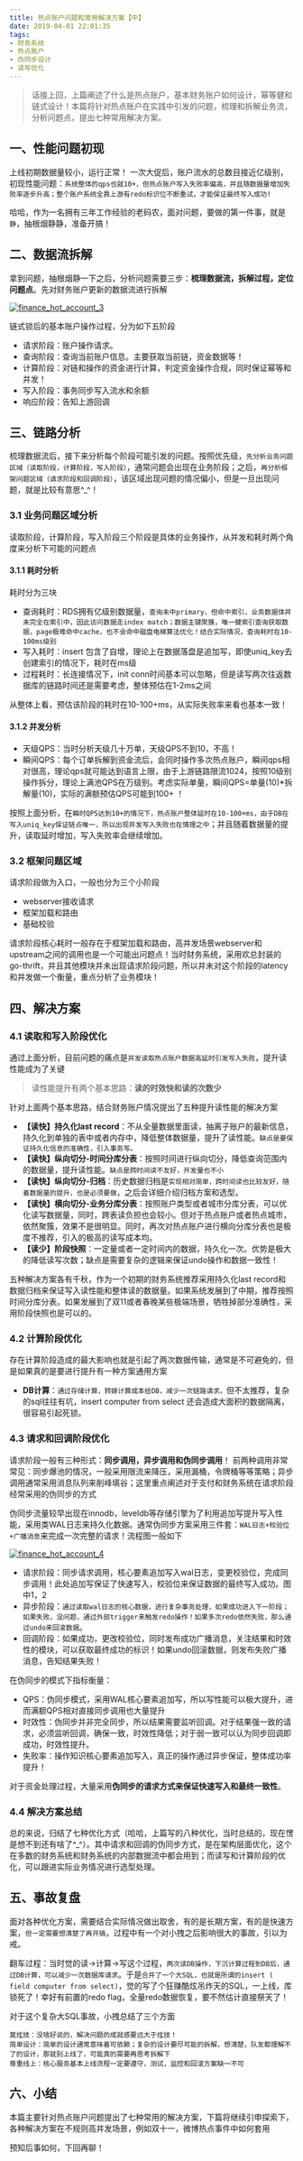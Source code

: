 ```yaml
---
title: 热点账户问题和常用解决方案【中】 
date: 2019-04-01 22:01:35
tags: 
- 财务系统
- 热点账户
- 伪同步设计
- 读写优化
---
```

> 话接上回，上篇阐述了什么是热点账户，基本财务账户如何设计，幂等健和链式设计！本篇将针对热点账户在实践中引发的问题，梳理和拆解业务流，分析问题点，提出七种常用解决方案。

## 一、性能问题初现
上线初期数据量较小，运行正常！
一次大促后，账户流水的总数目接近亿级别，初现性能问题：`系统整体的qps也就10+，但热点账户写入失败率偏高，并且随数据量增加失败率逐步升高；整个账户系统全靠上游有redo标识位不断重试，才能保证最终写入成功!`

哈哈，作为一名拥有三年工作经验的老码农，面对问题，要做的第一件事，就是`静`，抽根烟静静，准备开搞！
## 二、数据流拆解

拿到问题，抽根烟静一下之后，分析问题需要三步：**梳理数据流，拆解过程，定位问题点**。先对财务账户更新的数据流进行拆解

[![finance_hot_account_3](http://cuihuan.net/wp_content/new/finance/finance_hot_account_3.png)](http://cuihuan.net/wp_content/new/finance/finance_hot_account_3.png)


链式锁后的基本账户操作过程，分为如下五阶段
- 请求阶段：账户操作请求。
- 查询阶段：查询当前账户信息。主要获取当前链，资金数据等！
- 计算阶段：对链和操作的资金进行计算，判定资金操作合规，同时保证幂等和并发！
- 写入阶段：事务同步写入流水和余额
- 响应阶段：告知上游回调



## 三、链路分析

梳理数据流后，接下来分析每个阶段可能引发的问题。按照优先级，`先分析业务问题区域（读取阶段，计算阶段，写入阶段）`，通常问题会出现在业务阶段；之后，`再分析框架问题区域（请求阶段和回调阶段）`，该区域出现问题的情况偏小，但是一旦出现问题，就是比较有意思^_^！

### 3.1 业务问题区域分析

读取阶段，计算阶段，写入阶段三个阶段是具体的业务操作，从并发和耗时两个角度来分析下可能的问题点

#### 3.1.1 耗时分析
耗时分为三块
- 查询耗时：RDS拥有亿级别数据量，`查询未中primary，但命中索引，业务数据体并未完全在索引中，因此访问数据走index match；数据主键聚簇，唯一健索引查询获取数据，page极难命中cache，也不会命中磁盘电梯算法优化！结合实际情况，查询耗时在10-100ms级别`
- 写入耗时：insert 包含了自增，理论上在数据落盘是追加写，即使uniq_key去创建索引的情况下，耗时在ms级
- 过程耗时：长连接情况下，init conn时间基本可以忽略，但是读写两次往返数据库的链路时间还是需要考虑，整体预估在1-2ms之间

从整体上看，预估该阶段的耗时在10-100+ms，从实际失败率来看也基本一致！

#### 3.1.2 并发分析
- 天级QPS：当时分析天级几十万单，天级QPS不到10，不高！
- 瞬间QPS：每个订单拆解到资金流后，会同时操作多次热点账户，瞬间qps相对很高，理论qps就可能达到语言上限，由于上游链路限流1024，按照10级别操作拆分，理论上满池QPS在万级别。考虑实际单量，瞬间QPS=单量(10)*拆解量(10)，实际的满额预估QPS可能到100+ ！

按照上面分析，在`瞬时QPS达到10+的情况下，热点账户整体延时在10-100+ms，由于DB在写入uniq_key保证链点唯一，所以出现并发写入失败也在情理之中`；并且随着数据量的提升，读取延时增加，写入失败率会继续增加。


### 3.2 框架问题区域

请求阶段做为入口，一般也分为三个小阶段
- webserver接收请求
- 框架加载和路由
- 基础校验

请求阶段核心耗时一般存在于框架加载和路由，高并发场景webserver和upstream之间的调用也是一个可能出问题点！当时财务系统，采用欢总封装的go-thrift，并且其他模块并未出现请求阶段问题，所以并未对这个阶段的latency和并发做一个衡量，重点分析了业务模块！


## 四、解决方案

### 4.1 读取和写入阶段优化
通过上面分析，目前问题的痛点是`并发读取热点账户数据高延时引发写入失败`，提升读性能成为了关键

> 读性能提升有两个基本思路：**读的时效快和读的次数少**

针对上面两个基本思路，结合财务账户情况提出了五种提升读性能的解决方案
- **【读快】持久化last record**：不从全量数据里面读，抽离子账户的最新信息，持久化到单独的表中或者内存中，降低整体数据量，提升了读性能。`缺点是要保证持久化信息的准确性，引入事务写。`
- **【读快】纵向切分-时间分库分表**：按照时间进行纵向切分，降低查询范围内的数据量，提升读性能。`缺点是跨时间读不友好，开发量也不小`
- **【读快】纵向切分-归档**：历史数据归档是`实现相对简单，跨时间读也比较友好，随着数据量的提升，也是必须要做`，之后会详细介绍归档方案和选型。
- **【读快】横向切分-业务分库分表**：按照账户类型或者城市分库分表，可以优化读写数据量，同时，跨表读负担也会较小。但对于热点账户或者热点城市，依然聚簇，效果不是很明显。同时，再次对热点账户进行横向分库分表也是极度不推荐，引入的极高的读写成本均。
- **【读少】阶段快照**：一定量或者一定时间内的数据，持久化一次。优势是极大的降低读写次数；缺点是需要复杂的逻辑来保证undo操作和数据一致性！

五种解决方案各有千秋，作为一个初期的财务系统推荐采用持久化last record和数据归档来保证写入读性能和整体读的数据量。如果系统发展到了中期，推荐按照时间分库分表。如果发展到了双11或者春晚某些极端场景，牺牲掉部分准确性，采用阶段快照也是可以的。


### 4.2 计算阶段优化
存在计算阶段造成的最大影响也就是引起了两次数据传输，通常是不可避免的，但是如果真的是要进行提升有一种方案通用方案
- **DB计算**：`通过存储计算，转嫁计算成本给DB，减少一次链路请求。`但不太推荐，复杂的sql往往有坑，insert computer from select 还会造成大面积的数据隔离，很容易引起死锁。

### 4.3 请求和回调阶段优化
请求阶段一般有三种形式：**同步调用，异步调用和伪同步调用**！
前两种调用非常常见：同步爆池的情况，一般采用限流来降压，采用漏桶，令牌桶等等策略；异步调用通常采用消息队列来削峰填谷；这里重点阐述对于支付和财务系统在请求阶段经常采用的伪同步的方式

伪同步流量较早出现在innodb，leveldb等存储引擎为了利用追加写提升写入性能，采用类WAL日志来持久化数据。通常伪同步方案采用三件套：`WAL日志+校验位+广播消息`来完成一次完整的请求！流程图一般如下

[![finance_hot_account_4](http://cuihuan.net/wp_content/new/finance/finance_hot_account_4.png)](http://cuihuan.net/wp_content/new/finance/finance_hot_account_4.png)



- 请求阶段：同步请求调用，核心要素追加写入wal日志，变更校验位，完成同步调用！此处追加写保证了快速写入，校验位来保证数据的最终写入成功。图中1，2
- 异步阶段：`通过读取wal日志的核心数据，进行复杂事务处理，如果成功进入下一阶段；如果失败，没问题，通过外部trigger来触发redo操作！如果多次redo依然失败，那么通过undo来回滚数据`。
- 回调阶段：如果成功，更改校验位，同时发布成功广播消息，关注结果和时效性的模块，可以获取最终成功的标识！如果undo回滚数据，则发布失败广播消息，告知结果失败！

在伪同步的模式下指标衡量：
- QPS：伪同步模式，采用WAL核心要素追加写，所以写性能可以极大提升，进而满额QPS相对直接同步调用也大量提升
- 时效性：伪同步并非完全同步，所以结果需要监听回调。对于结果强一致的请求，必须监听回调，确保一致，时效性降低；对于弱一致可以认为同步回调即成功，时效性提升。
- 失败率：操作知识核心要素追加写入，真正的操作通过异步保证，整体成功率提升！

对于资金处理过程，大量采用**伪同步的请求方式来保证快速写入和最终一致性**。


### 4.4 解决方案总结
总的来说，归结了七种优化方式（哈哈，上篇写的八种优化，当时总结的，现在愣是想不到还有啥了^_^）。其中请求和回调的伪同步方式，是在架构层面优化，这个在多数的财务系统和财务系统的内部数据流中都会用到；而读写和计算阶段的优化，可以跟进实际业务情况进行选型处理。


## 五、事故复盘
面对各种优化方案，需要结合实际情况做出取舍，有的是长期方案，有的是快速方案，`但一定需要想清楚了再开搞`，过程中有一个对小拽之后影响很大的事故，引以为戒。

翻车过程：当时觉的读->计算->写这个过程，`两次读DB操作，下沉计算过程到DB后，通过DB计算，可以减少一次数据库请求`。于是`合并了一个大SQL，也就是所谓的insert ( field computer from select)`，觉的写了个狂赚酷炫吊炸天的SQL，一上线，库锁死了！幸好有前置的redo flag，全量redo数据恢复，要不然估计直接祭天了！

对于这个复杂大SQL事故，小拽总结了三个方面
```
莫炫技：没啥好说的，解决问题的成就感要远大于炫技！
简单设计：简单的设计通常意味着可依赖；复杂的设计要尽可能的拆解，想清楚，队友都理解不了的设计，那就别上线了，可能真的需要再思考拆解下
尊重线上：核心服务基本上线流程一定要遵守，测试，监控和回滚方案缺一不可
```


## 六、小结
本篇主要针对热点账户问题提出了七种常用的解决方案，下篇将继续引申探索下，各种解决方案在不规则高并发场景，例如双十一，微博热点事件中如何套用

预知后事如何，下回再聊！

